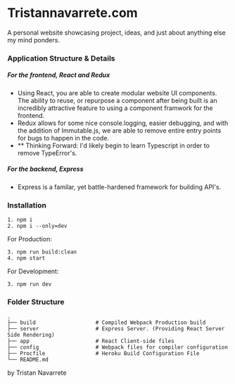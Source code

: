 # Tristannavarrete.com

A personal website showcasing project, ideas, and just about anything else my mind ponders.

### Application Structure & Details

##### For the frontend, React and Redux
-  Using React, you are able to create modular website UI components. The ability to reuse, or repurpose a component after being built is an incredibly attractive feature to using a component framwork for the frontend.
- Redux allows for some nice console.logging, easier debugging, and with the addition of Immutable.js, we are able to remove entire entry points for bugs to happen in the code.
- ** Thinking Forward: I'd likely begin to learn Typescript in order to remove TypeError's.

##### For the backend, Express
- Express is a familar, yet battle-hardened framework for building API's.

### Installation
    1. npm i
    2. npm i --only=dev

For Production:

    3. npm run build:clean
    4. npm start

For Development:

    3. npm run dev

### Folder Structure
    .
    ├── build                   # Compiled Webpack Production build
    ├── server                  # Express Server. (Providing React Server Side Rendering)
    ├── app                     # React Client-side files
    ├── config                  # Webpack files for compiler configuration
    ├── Procfile                # Heroku Build Configuration File
    └── README.md

by Tristan Navarrete
